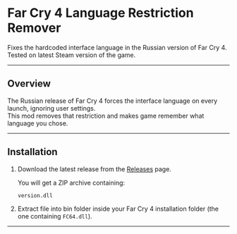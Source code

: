 # Far Cry 4 Language Restriction Remover

Fixes the hardcoded interface language in the Russian version of Far Cry 4.  
Tested on latest Steam version of the game.

---

## Overview

The Russian release of Far Cry 4 forces the interface language on every launch, ignoring user settings.  
This mod removes that restriction and makes game remember what language you chose.

---

## Installation

1. Download the latest release from the [Releases](../../releases) page.  

   You will get a ZIP archive containing:

   ```
   version.dll
   ```

3. Extract file into bin folder inside your Far Cry 4 installation folder (the one containing `FC64.dll`).

---
